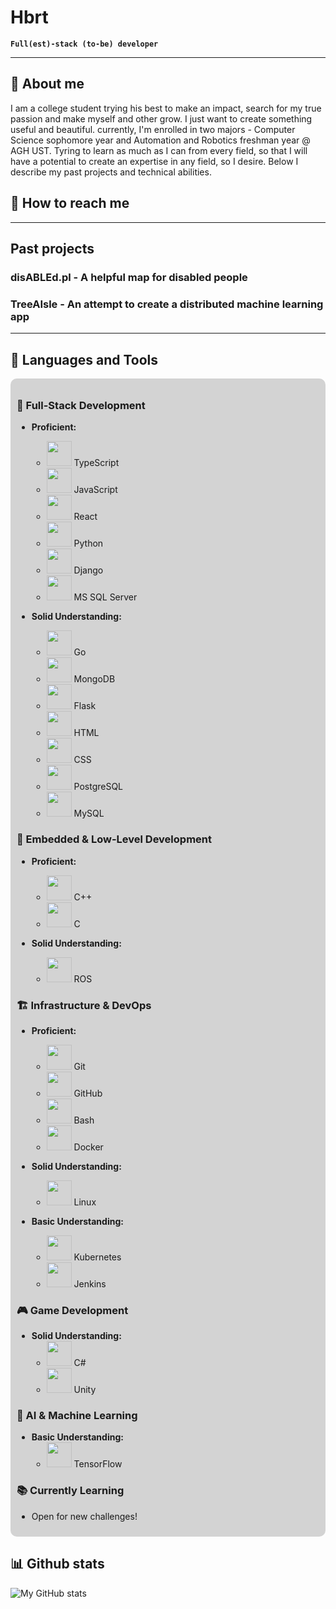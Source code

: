# Hbrt

**`Full(est)-stack (to-be) developer`**

---

## 👤 About me

I am a college student trying his best to make an impact, search for my true passion and make myself and other grow. I just want to create something useful and beautiful. currently, I'm enrolled in two majors - Computer Science sophomore year and Automation and Robotics freshman year @ AGH UST. Tyring to learn as much as I can from every field, so that I will have a potential to create an expertise in any field, so I desire. Below I describe my past projects and technical abilities.

## 📧 How to reach me

--- 

## Past projects

### disABLEd.pl - A helpful map for disabled people

### TreeAIsle - An attempt to create a distributed machine learning app

<!-- ### OpenAGH 

### Participation in Duckietown project
-->
---
## 🧰 Languages and Tools

<div style="background-color: #D3D3D3; padding: 10px; border-radius: 10px;">

### 📌 Full-Stack Development

- **Proficient:**
  - <img src="https://cdn.jsdelivr.net/gh/devicons/devicon/icons/typescript/typescript-plain.svg" width="40px"/> TypeScript
  - <img src="https://cdn.jsdelivr.net/gh/devicons/devicon/icons/javascript/javascript-plain.svg" width="40px"/> JavaScript
  - <img src="https://cdn.jsdelivr.net/gh/devicons/devicon/icons/react/react-original.svg" width="40px"/> React
  - <img src="https://cdn.jsdelivr.net/gh/devicons/devicon/icons/python/python-plain.svg" width="40px"/> Python
  - <img src="https://cdn.jsdelivr.net/gh/devicons/devicon/icons/django/django-plain.svg" width="40px"/> Django
  - <img src="https://cdn.jsdelivr.net/gh/devicons/devicon/icons/microsoftsqlserver/microsoftsqlserver-plain.svg" width="40px"/> MS SQL Server

- **Solid Understanding:**
  - <img src="https://cdn.jsdelivr.net/gh/devicons/devicon/icons/go/go-original-wordmark.svg" width="40px"/> Go
  - <img src="https://cdn.jsdelivr.net/gh/devicons/devicon/icons/mongodb/mongodb-original-wordmark.svg" width="40px"/> MongoDB
  - <img src="https://cdn.jsdelivr.net/gh/devicons/devicon/icons/flask/flask-original.svg" width="40px"/> Flask
  - <img src="https://cdn.jsdelivr.net/gh/devicons/devicon/icons/html5/html5-plain.svg" width="40px"/> HTML
  - <img src="https://cdn.jsdelivr.net/gh/devicons/devicon/icons/css3/css3-plain.svg" width="40px"/> CSS
  - <img src="https://cdn.jsdelivr.net/gh/devicons/devicon/icons/postgresql/postgresql-original.svg" width="40px"/> PostgreSQL
  - <img src="https://cdn.jsdelivr.net/gh/devicons/devicon/icons/mysql/mysql-original.svg" width="40px"/> MySQL

### 🔧 Embedded & Low-Level Development

- **Proficient:**
  - <img src="https://cdn.jsdelivr.net/gh/devicons/devicon/icons/cplusplus/cplusplus-line.svg" width="40px"/> C++
  - <img src="https://cdn.jsdelivr.net/gh/devicons/devicon/icons/c/c-original.svg" width="40px"/> C

- **Solid Understanding:**
  - <img src="https://cdn.jsdelivr.net/gh/devicons/devicon/icons/ros/ros-original.svg" width="40px"/> ROS

### 🏗️ Infrastructure & DevOps

- **Proficient:**
  - <img src="https://cdn.jsdelivr.net/gh/devicons/devicon/icons/git/git-original.svg" width="40px"/> Git
  - <img src="https://cdn.jsdelivr.net/gh/devicons/devicon/icons/github/github-original.svg" width="40px"/> GitHub
  - <img src="https://cdn.jsdelivr.net/gh/devicons/devicon/icons/bash/bash-original.svg" width="40px"/> Bash
  - <img src="https://cdn.jsdelivr.net/gh/devicons/devicon/icons/docker/docker-original.svg" width="40px"/> Docker

- **Solid Understanding:**
  - <img src="https://cdn.jsdelivr.net/gh/devicons/devicon/icons/linux/linux-original.svg" width="40px"/> Linux

- **Basic Understanding:**
  - <img src="https://cdn.jsdelivr.net/gh/devicons/devicon/icons/kubernetes/kubernetes-original.svg" width="40px"/> Kubernetes
  - <img src="https://cdn.jsdelivr.net/gh/devicons/devicon/icons/jenkins/jenkins-original.svg" width="40px"/> Jenkins

### 🎮 Game Development

- **Solid Understanding:**
  - <img src="https://cdn.jsdelivr.net/gh/devicons/devicon/icons/csharp/csharp-original.svg" width="40px"/> C#
  - <img src="https://cdn.jsdelivr.net/gh/devicons/devicon/icons/unity/unity-original.svg" width="40px"/> Unity

### 🧠 AI & Machine Learning

- **Basic Understanding:**
  - <img src="https://cdn.jsdelivr.net/gh/devicons/devicon/icons/tensorflow/tensorflow-original.svg" width="40px"/> TensorFlow

### 📚 Currently Learning

- Open for new challenges!

</div>

## 📊 Github stats
![My GitHub stats](https://github-readme-stats.vercel.app/api?username=Hbrtjm&show_icons=true&theme=gruvbox)
<!--
## ❓ FAQ

##  Other details 

### Currently reading
-->
